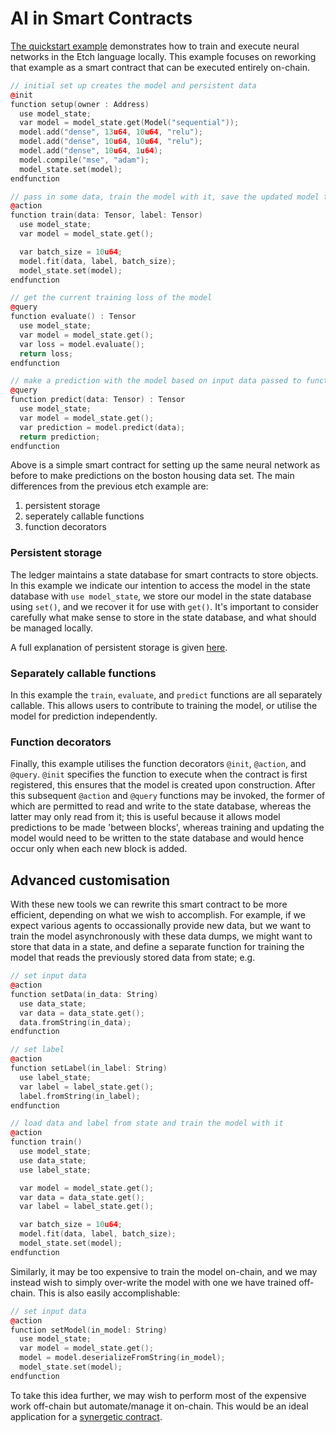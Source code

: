 
# AI in Smart Contracts

[The quickstart example](/ledger/machine-learning/getting-started) demonstrates how to train and execute neural networks in the Etch language locally. This example focuses on reworking that example as a smart contract that can be executed entirely on-chain.

``` c++
// initial set up creates the model and persistent data
@init
function setup(owner : Address)
  use model_state;
  var model = model_state.get(Model("sequential"));
  model.add("dense", 13u64, 10u64, "relu");
  model.add("dense", 10u64, 10u64, "relu");
  model.add("dense", 10u64, 1u64);
  model.compile("mse", "adam");
  model_state.set(model);
endfunction

// pass in some data, train the model with it, save the updated model to state
@action
function train(data: Tensor, label: Tensor)
  use model_state;
  var model = model_state.get();

  var batch_size = 10u64;
  model.fit(data, label, batch_size);
  model_state.set(model);
endfunction

// get the current training loss of the model
@query
function evaluate() : Tensor
  use model_state;
  var model = model_state.get();
  var loss = model.evaluate();
  return loss;
endfunction

// make a prediction with the model based on input data passed to function
@query
function predict(data: Tensor) : Tensor
  use model_state;
  var model = model_state.get();
  var prediction = model.predict(data);
  return prediction;
endfunction

```

Above is a simple smart contract for setting up the same neural network as before to make predictions on the boston housing data set.
The main differences from the previous etch example are:

1. persistent storage
2. seperately callable functions
3. function decorators

### Persistent storage

The ledger maintains a state database for smart contracts to store objects. In this example we indicate our intention to access the model in the state database with `use model_state`, we store our model in the state database using `set()`, and we recover it for use with `get()`. It's important to consider carefully what make sense to store in the state database, and what should be managed locally.

A full explanation of persistent storage is given <a href="/ledger/etch-language/persistent-globals" target=_blank>here</a>.

### Separately callable functions

In this example the `train`, `evaluate`, and `predict` functions are all separately callable. This allows users to contribute to training the model, or utilise the model for prediction independently.

### Function decorators

Finally, this example utilises the function decorators `@init`, `@action`, and `@query`. `@init` specifies the function to execute when the contract is first registered, this ensures that the model is created upon construction. After this subsequent `@action` and `@query` functions may be invoked, the former of which are permitted to read and write to the state database, whereas the latter may only read from it; this is useful because it allows model predictions to be made 'between blocks', whereas training and updating the model would need to be written to the state database and would hence occur only when each new block is added.

## Advanced customisation

With these new tools we can rewrite this smart contract to be more efficient, depending on what we wish to accomplish. For example, if we expect various agents to occassionally provide new data, but we want to train the model asynchronously with these data dumps, we might want to store that data in a state, and define a separate function for training the model that reads the previously stored data from state; e.g.

``` c++
// set input data
@action
function setData(in_data: String)
  use data_state;
  var data = data_state.get();
  data.fromString(in_data);
endfunction

// set label
@action
function setLabel(in_label: String)
  use label_state;
  var label = label_state.get();
  label.fromString(in_label);
endfunction

// load data and label from state and train the model with it
@action
function train()
  use model_state;
  use data_state;
  use label_state;

  var model = model_state.get();
  var data = data_state.get();
  var label = label_state.get();

  var batch_size = 10u64;
  model.fit(data, label, batch_size);
  model_state.set(model);
endfunction
```

Similarly, it may be too expensive to train the model on-chain, and we may instead wish to simply over-write the model with one we have trained off-chain. This is also easily accomplishable:

``` c++
// set input data
@action
function setModel(in_model: String)
  use model_state;
  var model = model_state.get();
  model = model.deserializeFromString(in_model);
  model_state.set(model);
endfunction
```

To take this idea further, we may wish to perform most of the expensive work off-chain but automate/manage it on-chain. This would be an ideal application for a <a href="/ledger/machine-learning/synergetic-contract-example" target=_blank>synergetic contract</a>.

<br />
